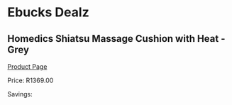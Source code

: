 
# Ebucks Dealz
## Homedics Shiatsu Massage Cushion with Heat - Grey
[Product Page](https://www.ebucks.com/web/shop/productSelected.do?prodId=676101670&catId=1186086453)

Price: R1369.00

Savings: 


	